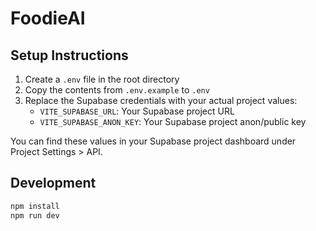 # FoodieAI

## Setup Instructions

1. Create a `.env` file in the root directory
2. Copy the contents from `.env.example` to `.env`
3. Replace the Supabase credentials with your actual project values:
   - `VITE_SUPABASE_URL`: Your Supabase project URL
   - `VITE_SUPABASE_ANON_KEY`: Your Supabase project anon/public key

You can find these values in your Supabase project dashboard under Project Settings > API.

## Development

```bash
npm install
npm run dev
```